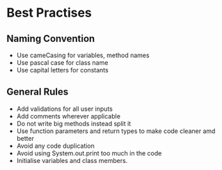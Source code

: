 # Best Practises

## Naming Convention
- Use cameCasing for variables, method names
- Use pascal case for class name
- Use capital letters for constants

## General Rules
- Add validations for all user inputs
- Add comments wherever applicable
- Do not write big methods instead split it
- Use function parameters and return types to make code cleaner amd better
- Avoid any code duplication
- Avoid using System.out.print too much in the code
- Initialise variables and class members.